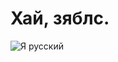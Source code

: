 # Хай, зяблс.
![Я русский](https://pp.userapi.com/c846520/v846520373/a2010/hFvg5K80j4c.jpg "Я русский!")